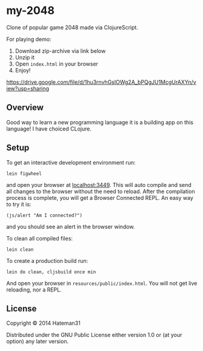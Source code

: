 # my-2048

Clone of popular game 2048 made via ClojureScript.

For playing demo:
 1) Download zip-archive via link below
 2) Unzip it
 3) Open ```index.html``` in your browser
 4) Enjoy!

https://drive.google.com/file/d/1hu3rnvhGsIOWg2A_bPQgJU1McgUrAXYn/view?usp=sharing

## Overview

Good way to learn a new programming language it is a building app on this language!
I have choiced CLojure.

## Setup

To get an interactive development environment run:

    lein figwheel

and open your browser at [localhost:3449](http://localhost:3449/).
This will auto compile and send all changes to the browser without the
need to reload. After the compilation process is complete, you will
get a Browser Connected REPL. An easy way to try it is:

    (js/alert "Am I connected?")

and you should see an alert in the browser window.

To clean all compiled files:

    lein clean

To create a production build run:

    lein do clean, cljsbuild once min

And open your browser in `resources/public/index.html`. You will not
get live reloading, nor a REPL. 

## License

Copyright © 2014 Hateman31

Distributed under the GNU Public License either version 1.0 or (at your option) any later version.
